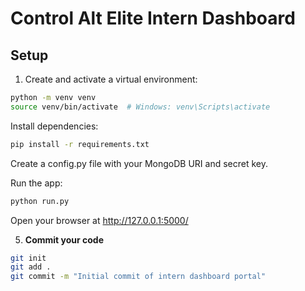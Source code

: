 # Control Alt Elite Intern Dashboard

## Setup

1. Create and activate a virtual environment:

```bash
python -m venv venv
source venv/bin/activate  # Windows: venv\Scripts\activate
```
Install dependencies:
```bash
pip install -r requirements.txt
```
Create a config.py file with your MongoDB URI and secret key.

Run the app:

```bash
python run.py
```
Open your browser at http://127.0.0.1:5000/


5. **Commit your code**

```bash
git init
git add .
git commit -m "Initial commit of intern dashboard portal"
